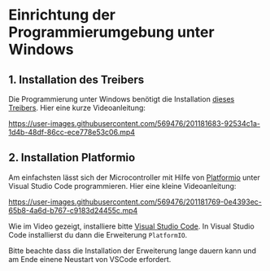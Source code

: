 # Einrichtung der Programmierumgebung unter Windows

## 1. Installation des Treibers
Die Programmierung unter Windows benötigt die Installation [dieses Treibers](https://github.com/digistump/DigistumpArduino/releases/download/1.6.7/Digistump.Drivers.zip). Hier eine kurze Videoanleitung:


https://user-images.githubusercontent.com/569476/201181683-92534c1a-1d4b-48df-86cc-ece778e53c06.mp4


## 2. Installation Platformio
Am einfachsten lässt sich der Microcontroller mit Hilfe von [Platformio](https://platformio.org/) unter Visual Studio Code programmieren. Hier eine kleine Videoanleitung:


https://user-images.githubusercontent.com/569476/201181769-0e4393ec-65b8-4a6d-b767-c9183d24455c.mp4

Wie im Video gezeigt, installiere bitte [Visual Studio Code](https://code.visualstudio.com/).
In Visual Studio Code installierst du dann die Erweiterung `PlatformIO`.

Bitte beachte dass die Installation der Erweiterung lange dauern kann und am Ende einene Neustart von VSCode erfordert.
